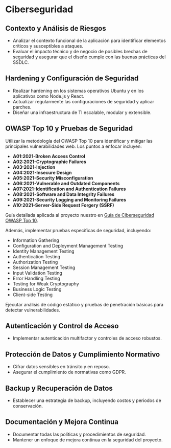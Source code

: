 # Ciberseguridad

## Contexto y Análisis de Riesgos
- Analizar el contexto funcional de la aplicación para identificar elementos críticos y susceptibles a ataques.
- Evaluar el impacto técnico y de negocio de posibles brechas de seguridad y asegurar que el diseño cumple con las buenas prácticas del SSDLC.

## Hardening y Configuración de Seguridad
- Realizar hardening en los sistemas operativos Ubuntu y en los aplicativos como Node.js y React.
- Actualizar regularmente las configuraciones de seguridad y aplicar parches.
- Diseñar una infraestructura de TI escalable, modular y extensible.

## OWASP Top 10 y Pruebas de Seguridad
Utilizar la metodología del OWASP Top 10 para identificar y mitigar las principales vulnerabilidades web. Los puntos a enfocar incluyen:
- **A01:2021-Broken Access Control**
- **A02:2021-Cryptographic Failures**
- **A03:2021-Injection**
- **A04:2021-Insecure Design**
- **A05:2021-Security Misconfiguration**
- **A06:2021-Vulnerable and Outdated Components**
- **A07:2021-Identification and Authentication Failures**
- **A08:2021-Software and Data Integrity Failures**
- **A09:2021-Security Logging and Monitoring Failures**
- **A10:2021-Server-Side Request Forgery (SSRF)**

 Guía detallada aplicada al proyecto nuestro en [Guía de Ciberseguridad OWASP Top 10](OWASP10_Guide.md).

Además, implementar pruebas específicas de seguridad, incluyendo:
- Information Gathering
- Configuration and Deployment Management Testing
- Identity Management Testing
- Authentication Testing
- Authorization Testing
- Session Management Testing
- Input Validation Testing
- Error Handling Testing
- Testing for Weak Cryptography
- Business Logic Testing
- Client-side Testing

Ejecutar análisis de código estático y pruebas de penetración básicas para detectar vulnerabilidades.

## Autenticación y Control de Acceso
- Implementar autenticación multifactor y controles de acceso robustos.

## Protección de Datos y Cumplimiento Normativo
- Cifrar datos sensibles en tránsito y en reposo.
- Asegurar el cumplimiento de normativas como GDPR.

## Backup y Recuperación de Datos
- Establecer una estrategia de backup, incluyendo costos y periodos de conservación.

## Documentación y Mejora Continua
- Documentar todas las políticas y procedimientos de seguridad.
- Mantener un enfoque de mejora continua en la seguridad del proyecto.

